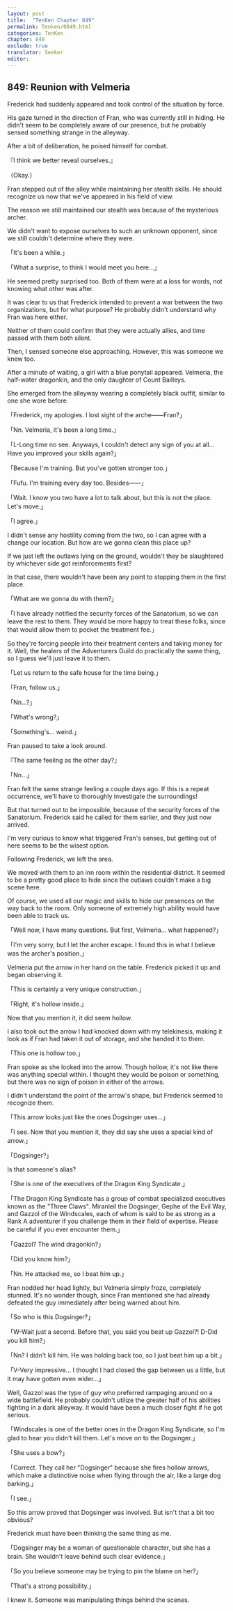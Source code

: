 ```yaml
---
layout: post
title:  "TenKen Chapter 849"
permalink: Tenken/0849.html
categories: TenKen
chapter: 849
exclude: true
translator: Seeker
editor: 
---
```

<h2>849: Reunion with Velmeria</h2>

Frederick had suddenly appeared and took control of the situation by force.

His gaze turned in the direction of Fran, who was currently still in hiding. He didn't seem to be completely aware of our presence, but he probably sensed something strange in the alleyway.

After a bit of deliberation, he poised himself for combat.

『I think we better reveal ourselves.』

（Okay.）

Fran stepped out of the alley while maintaining her stealth skills. He should recognize us now that we've appeared in his field of view.

The reason we still maintained our stealth was because of the mysterious archer.

We didn't want to expose ourselves to such an unknown opponent, since we still couldn't determine where they were.

「It's been a while.」

「What a surprise, to think I would meet you here...」

He seemed pretty surprised too. Both of them were at a loss for words, not knowing what other was after.

It was clear to us that Frederick intended to prevent a war between the two organizations, but for what purpose? He probably didn't understand why Fran was here either.

Neither of them could confirm that they were actually allies, and time passed with them both silent.

Then, I sensed someone else approaching. However, this was someone we knew too.

After a minute of waiting, a girl with a blue ponytail appeared. Velmeria, the half-water dragonkin, and the only daughter of Count Bailleys.

She emerged from the alleyway wearing a completely black outfit, similar to one she wore before.

「Frederick, my apologies. I lost sight of the arche――Fran?」

「Nn. Velmeria, it's been a long time.」

「L-Long time no see. Anyways, I couldn't detect any sign of you at all... Have you improved your skills again?」

「Because I'm training. But you've gotten stronger too.」

「Fufu. I'm training every day too. Besides――」

「Wait. I know you two have a lot to talk about, but this is not the place. Let's move.」

「I agree.」

I didn't sense any hostility coming from the two, so I can agree with a change our location. But how are we gonna clean this place up?

If we just left the outlaws lying on the ground, wouldn't they be slaughtered by whichever side got reinforcements first?

In that case, there wouldn't have been any point to stopping them in the first place.

「What are we gonna do with them?」

「I have already notified the security forces of the Sanatorium, so we can leave the rest to them. They would be more happy to treat these folks, since that would allow them to pocket the treatment fee.」

So they're forcing people into their treatment centers and taking money for it. Well, the healers of the Adventurers Guild do practically the same thing, so I guess we'll just leave it to them.

「Let us return to the safe house for the time being.」

「Fran, follow us.」

「Nn...?」

「What's wrong?」

「Something's... weird.」

Fran paused to take a look around.

『The same feeling as the other day?』

「Nn...」

Fran felt the same strange feeling a couple days ago. If this is a repeat occurrence, we'll have to thoroughly investigate the surroundings!

But that turned out to be impossible, because of the security forces of the Sanatorium. Frederick said he called for them earlier, and they just now arrived.

I'm very curious to know what triggered Fran's senses, but getting out of here seems to be the wisest option.

Following Frederick, we left the area.

We moved with them to an inn room within the residential district. It seemed to be a pretty good place to hide since the outlaws couldn't make a big scene here.

Of course, we used all our magic and skills to hide our presences on the way back to the room. Only someone of extremely high ability would have been able to track us.

「Well now, I have many questions. But first, Velmeria... what happened?」

「I'm very sorry, but I let the archer escape. I found this in what I believe was the archer's position.」

Velmeria put the arrow in her hand on the table. Frederick picked it up and began observing it.

「This is certainly a very unique construction.」

「Right, it's hollow inside.」

Now that you mention it, it did seem hollow.

I also took out the arrow I had knocked down with my telekinesis, making it look as if Fran had taken it out of storage, and she handed it to them.

「This one is hollow too.」

Fran spoke as she looked into the arrow. Though hollow, it's not like there was anything special within. I thought they would be poison or something, but there was no sign of poison in either of the arrows.

I didn't understand the point of the arrow's shape, but Frederick seemed to recognize them.

「This arrow looks just like the ones Dogsinger uses...」

「I see. Now that you mention it, they did say she uses a special kind of arrow.」

「Dogsinger?」

Is that someone's alias?

「She is one of the executives of the Dragon King Syndicate.」

「The Dragon King Syndicate has a group of combat specialized executives known as the "Three Claws". Miranleil the Dogsinger, Gephe of the Evil Way, and Gazzol of the Windscales, each of whom is said to be as strong as a Rank A adventurer if you challenge them in their field of expertise. Please be careful if you ever encounter them.」

「Gazzol? The wind dragonkin?」

「Did you know him?」

「Nn. He attacked me, so I beat him up.」

Fran nodded her head lightly, but Velmeria simply froze, completely stunned. It's no wonder though, since Fran mentioned she had already defeated the guy immediately after being warned about him.

「So who is this Dogsinger?」

「W-Wait just a second. Before that, you said you beat up Gazzol?! D-Did you kill him?」

「Nn? I didn't kill him. He was holding back too, so I just beat him up a bit.」

「V-Very impressive... I thought I had closed the gap between us a little, but it may have gotten even wider...」

Well, Gazzol was the type of guy who preferred rampaging around on a wide battlefield. He probably couldn't utilize the greater half of his abilities fighting in a dark alleyway. It would have been a much closer fight if he got serious.

「Windscales is one of the better ones in the Dragon King Syndicate, so I'm glad to hear you didn't kill them. Let's move on to the Dogsinger.」

「She uses a bow?」

「Correct. They call her "Dogsinger" because she fires hollow arrows, which make a distinctive noise when flying through the air, like a large dog barking.」

「I see.」

So this arrow proved that Dogsinger was involved. But isn't that a bit too obvious?

Frederick must have been thinking the same thing as me.

「Dogsinger may be a woman of questionable character, but she has a brain. She wouldn't leave behind such clear evidence.」

「So you believe someone may be trying to pin the blame on her?」

「That's a strong possibility.」

I knew it. Someone was manipulating things behind the scenes.



